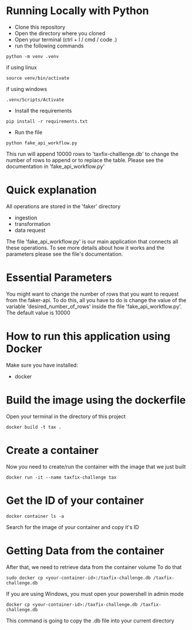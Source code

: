 # Running Locally with Python
- Clone this repository
- Open the directory where you cloned
- Open your terminal (ctrl + l / cmd / code .)
- run the following commands
```shell
python -m venv .venv
```
if using linux
```shell
source venv/bin/activate
```
if using windows
```shell
.venv/Scripts/Activate
```
- Install the requirements
```shell
pip install -r requirements.txt
```
- Run the file
```shell
python fake_api_workflow.py
```
This run will append 10000 rows to 'taxfix-challlenge.db' to change the number of rows to append or to replace the table. Please see the documentation in 'fake_api_workflow.py'
# Quick explanation
All operations are stored in the 'faker' directory
- ingestion
- transformation
- data request

The file 'fake_api_workflow.py' is our main application that connects
all these operations. To see more details about how it works and the parameters please see the file's documentation.

# Essential Parameters
You might want to change the number of rows that you want to request from the faker-api.
To do this, all you have to do is change the value of the variable 'desired_number_of_rows' inside the file 'fake_api_workflow.py'. The default value is 10000

# How to run this application using Docker
Make sure you have installed:
* docker

# Build the image using the dockerfile
Open your terminal in the directory of this project
```shell
docker build -t tax .
```

# Create a container
Now you need to create/run the container with the image
that we just built
```shell
docker run -it --name taxfix-challenge tax
```

# Get the ID of your container
```shell
docker container ls -a
```
Search for the image of your container and copy it's ID

# Getting Data from the container
After that, we need to retrieve data from the container volume
To do that
```shell
sudo docker cp <your-container-id>:/taxfix-challenge.db /taxfix-challenge.db
```
If you are using Windows, you must open your powershell in admin mode
```shell
docker cp <your-container-id>:/taxfix-challenge.db /taxfix-challenge.db
```
This command is going to copy the .db file into your current directory
